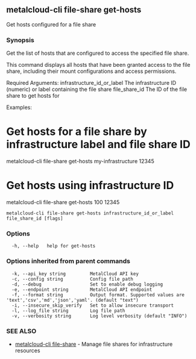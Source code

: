 ## metalcloud-cli file-share get-hosts

Get hosts configured for a file share

### Synopsis

Get the list of hosts that are configured to access the specified file share.

This command displays all hosts that have been granted access to the file share,
including their mount configurations and access permissions.

Required Arguments:
  infrastructure_id_or_label    The infrastructure ID (numeric) or label containing the file share
  file_share_id                 The ID of the file share to get hosts for

Examples:
  # Get hosts for a file share by infrastructure label and file share ID
  metalcloud-cli file-share get-hosts my-infrastructure 12345

  # Get hosts using infrastructure ID
  metalcloud-cli file-share get-hosts 100 12345

```
metalcloud-cli file-share get-hosts infrastructure_id_or_label file_share_id [flags]
```

### Options

```
  -h, --help   help for get-hosts
```

### Options inherited from parent commands

```
  -k, --api_key string         MetalCloud API key
  -c, --config string          Config file path
  -d, --debug                  Set to enable debug logging
  -e, --endpoint string        MetalCloud API endpoint
  -f, --format string          Output format. Supported values are 'text','csv','md','json','yaml'. (default "text")
  -i, --insecure_skip_verify   Set to allow insecure transport
  -l, --log_file string        Log file path
  -v, --verbosity string       Log level verbosity (default "INFO")
```

### SEE ALSO

* [metalcloud-cli file-share](metalcloud-cli_file-share.md)	 - Manage file shares for infrastructure resources

